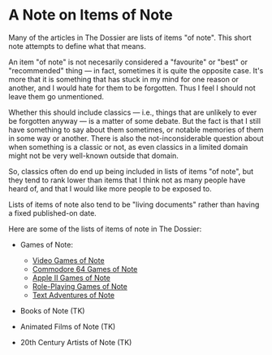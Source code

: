 A Note on Items of Note
=======================

Many of the articles in The Dossier are lists of items "of note".  This short note
attempts to define what that means.

An item "of note" is not necesarily considered a "favourite" or "best" or "recommended"
thing — in fact, sometimes it is quite the opposite case.  It's more that it is something
that has stuck in my mind for one reason or another, and I would hate for them to be
forgotten.  Thus I feel I should not leave them go unmentioned.

Whether this should include classics — i.e., things that are unlikely to ever be forgotten
anyway — is a matter of some debate.  But the fact is that I still have something to say
about them sometimes, or notable memories of them in some way or another.  There is also
the not-inconsiderable question about when something is a classic or not, as even classics
in a limited domain might not be very well-known outside that domain.

So, classics often do end up being included in lists of items "of note", but they tend to
rank lower than items that I think not as many people have heard of, and that I would like
more people to be exposed to.

Lists of items of note also tend to be "living documents" rather than having a fixed
published-on date.

Here are some of the lists of items of note in The Dossier:

*   Games of Note:
    
    *   [Video Games of Note](article/Video%20Games%20of%20Note.md)
    *   [Commodore 64 Games of Note](article/Commodore%2064%20Games%20of%20Note.md)
    *   [Apple II Games of Note](article/Apple%20II%20Games%20of%20Note.md)
    *   [Role-Playing Games of Note](article/Role-Playing%20Games%20of%20Note.md)
    *   [Text Adventures of Note](article/Text%20Adventures%20of%20Note.md)

*   Books of Note (TK)
*   Animated Films of Note (TK)
*   20th Century Artists of Note (TK)
